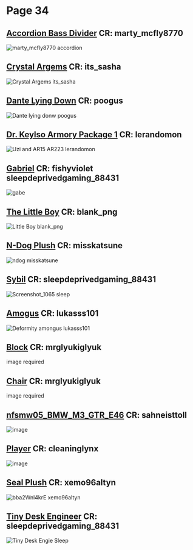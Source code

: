 # Page 34
## [Accordion Bass Divider](https://github.com/madrod228/voicesoftheprinter/raw/main/The%20Archive/Page%20034/Accordion_Bass_Divider.rar) CR: marty_mcfly8770
![marty_mcfly8770 accordion](https://github.com/madrod228/voicesoftheprinter/assets/9602000/ef1c4bf4-a0dc-456f-8751-6fd318053b42)
## [Crystal Argems](https://github.com/madrod228/voicesoftheprinter/raw/main/The%20Archive/Page%20034/Crystal_Argemias.zip) CR: its_sasha
![Crystal Argems its_sasha](https://github.com/madrod228/voicesoftheprinter/assets/9602000/f1941c0c-673b-486c-bece-96959e5e6da3)
## [Dante Lying Down](https://github.com/madrod228/voicesoftheprinter/raw/main/The%20Archive/Page%20034/Dante.rar) CR: poogus
![Dante lying donw poogus](https://github.com/madrod228/voicesoftheprinter/assets/9602000/6154e08d-35cd-475f-968c-dd0c00b22b90)
## [Dr. Keylso Armory Package 1](https://github.com/madrod228/voicesoftheprinter/raw/main/The%20Archive/Page%20034/Dr._Keylso_Armory_Package_No._1.rar) CR: lerandomon
![Uzi and AR15 AR223 lerandomon](https://github.com/madrod228/voicesoftheprinter/assets/9602000/28a8b27e-5416-44b5-a7cb-3f71d07e4a14)
## [Gabriel](https://github.com/madrod228/voicesoftheprinter/raw/main/The%20Archive/Page%20034/Gabriel%20sleep%20xiphi.zip) CR: fishyviolet sleepdeprivedgaming_88431
![gabe](https://github.com/madrod228/voicesoftheprinter/assets/9602000/b4922f32-3532-446d-b82a-ee0991d6ba32)
## [The Little Boy](https://github.com/madrod228/voicesoftheprinter/raw/main/The%20Archive/Page%20034/Little_Boy.rar) CR: blank_png
![Little Boy blank_png](https://github.com/madrod228/voicesoftheprinter/assets/9602000/b3ec42c3-c093-4e1c-a5da-7a879d898a66)
## [N-Dog Plush](https://github.com/madrod228/voicesoftheprinter/raw/main/The%20Archive/Page%20034/N_Dog_Plush.zip) CR: misskatsune
![ndog misskatsune](https://github.com/madrod228/voicesoftheprinter/assets/9602000/96315c65-c049-4ccd-a163-600fd539bfc4)
## [Sybil](https://github.com/madrod228/voicesoftheprinter/raw/main/The%20Archive/Page%20034/Sybil.zip) CR: sleepdeprivedgaming_88431
![Screenshot_1065 sleep](https://github.com/madrod228/voicesoftheprinter/assets/9602000/9b373269-da6c-4112-9545-803ab3322d8c)
## [Amogus](https://github.com/madrod228/voicesoftheprinter/raw/main/The%20Archive/Page%20034/amogus.zip) CR: lukasss101
![Deformity amongus lukasss101](https://github.com/madrod228/voicesoftheprinter/assets/9602000/5d5c108e-8a5a-4528-bf23-c948de78e30f)
## [Block](https://github.com/madrod228/voicesoftheprinter/raw/main/The%20Archive/Page%20034/block.rar) CR:  mrglyukiglyuk 
image required
## [Chair](https://github.com/madrod228/voicesoftheprinter/raw/main/The%20Archive/Page%20034/gluk.rar) CR:  mrglyukiglyuk 
image required
## [nfsmw05_BMW_M3_GTR_E46](https://github.com/madrod228/voicesoftheprinter/raw/main/The%20Archive/Page%20034/nfsmw05_BMW_M3_GTR_E46.7z) CR: sahneisttoll
![image](https://github.com/madrod228/voicesoftheprinter/assets/9602000/d38fd86c-6397-4f02-be69-b3f1af0f3061)
## [Player](https://github.com/madrod228/voicesoftheprinter/raw/main/The%20Archive/Page%20034/player.rar) CR: cleaninglynx
![image](https://github.com/madrod228/voicesoftheprinter/assets/9602000/2706be86-e1a0-445a-91f1-570c0984d85b)
## [Seal Plush](https://github.com/madrod228/voicesoftheprinter/raw/main/The%20Archive/Page%20034/seal%20plush.zip) CR: xemo96altyn
![bba2Wnl4krE xemo96altyn](https://github.com/madrod228/voicesoftheprinter/assets/9602000/f48b50df-814a-478a-a449-ebe05354af88)
## [Tiny Desk Engineer](https://github.com/madrod228/voicesoftheprinter/raw/main/The%20Archive/Page%20034/tiny_desk_engineer.rar) CR: sleepdeprivedgaming_88431
![Tiny Desk Engie Sleep](https://github.com/madrod228/voicesoftheprinter/assets/9602000/f685bafe-6c21-4c5d-8b1b-93c9e4c10f6b)
